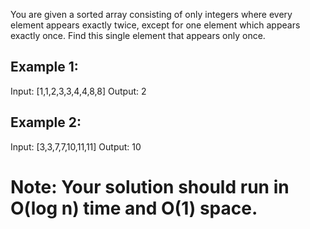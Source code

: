 You are given a sorted array consisting of only integers where every element appears exactly twice, except for one element which appears exactly once. Find this single element that appears only once.

## Example 1:

Input: [1,1,2,3,3,4,4,8,8]
Output: 2

## Example 2:

Input: [3,3,7,7,10,11,11]
Output: 10

# Note: Your solution should run in O(log n) time and O(1) space.
